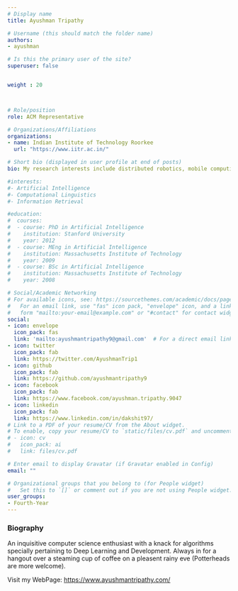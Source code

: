 ```yaml
---
# Display name
title: Ayushman Tripathy

# Username (this should match the folder name)
authors:
- ayushman

# Is this the primary user of the site?
superuser: false


weight : 20



# Role/position
role: ACM Representative

# Organizations/Affiliations
organizations:
- name: Indian Institute of Technology Roorkee
  url: "https://www.iitr.ac.in/"

# Short bio (displayed in user profile at end of posts)
bio: My research interests include distributed robotics, mobile computing and programmable matter.

#interests:
#- Artificial Intelligence
#- Computational Linguistics
#- Information Retrieval

#education:
#  courses:
#  - course: PhD in Artificial Intelligence
#    institution: Stanford University
#    year: 2012
#  - course: MEng in Artificial Intelligence
#    institution: Massachusetts Institute of Technology
#    year: 2009
#  - course: BSc in Artificial Intelligence
#    institution: Massachusetts Institute of Technology
#    year: 2008

# Social/Academic Networking
# For available icons, see: https://sourcethemes.com/academic/docs/page-builder/#icons
#   For an email link, use "fas" icon pack, "envelope" icon, and a link in the
#   form "mailto:your-email@example.com" or "#contact" for contact widget.
social:
- icon: envelope
  icon_pack: fas
  link: 'mailto:ayushmantripathy9@gmail.com'  # For a direct email link, use "mailto:test@example.org".
- icon: twitter
  icon_pack: fab
  link: https://twitter.com/AyushmanTrip1
- icon: github
  icon_pack: fab
  link: https://github.com/ayushmantripathy9
- icon: facebook
  icon_pack: fab
  link: https://www.facebook.com/ayushman.tripathy.9047
- icon: linkedin
  icon_pack: fab
  link: https://www.linkedin.com/in/dakshit97/
# Link to a PDF of your resume/CV from the About widget.
# To enable, copy your resume/CV to `static/files/cv.pdf` and uncomment the lines below.
# - icon: cv
#   icon_pack: ai
#   link: files/cv.pdf

# Enter email to display Gravatar (if Gravatar enabled in Config)
email: ""

# Organizational groups that you belong to (for People widget)
#   Set this to `[]` or comment out if you are not using People widget.
user_groups:
- Fourth-Year
---
```


### Biography

An inquisitive computer science enthusiast with a knack for algorithms specially pertaining to Deep Learning and Development. Always in for a hangout over a steaming cup of coffee on a pleasent rainy eve (Potterheads are more welcome).

Visit my WebPage: https://www.ayushmantripathy.com/



